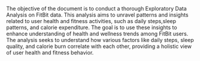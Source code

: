 The objective of the document is to conduct a thorough Exploratory Data Analysis on FitBit data. This analysis aims to unravel patterns and insights related to user health and
fitness activities, such as daily steps,sleep patterns, and calorie expenditure. 
The goal is to use these insights to enhance understanding of health and wellness trends among FitBit users.
The analysis seeks to understand how various factors like daily steps, sleep quality, and calorie burn correlate with each other, 
providing a holistic view of user health and fitness behavior.
